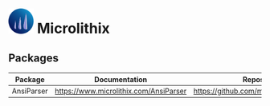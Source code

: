 <!-- markdownlint-disable MD033 -->
# <img width="10%" title="Logo" alt="Logo" src="./images/Logo500x500.png"> Microlithix
<!-- markdownlint-enable MD033 -->

## Packages

Package | Documentation | Repository
--------|---------------|-----------
AnsiParser | <https://www.microlithix.com/AnsiParser> | <https://github.com/microlithix/AnsiParser>
